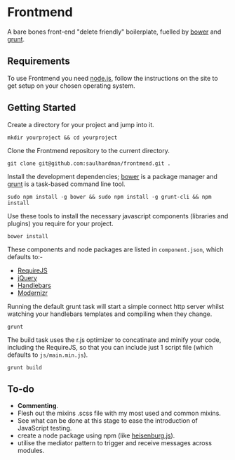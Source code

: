 # Frontmend

A bare bones front-end "delete friendly" boilerplate, fuelled by [bower](http://twitter.github.com/bower/) and [grunt](http://gruntjs.com/).

## Requirements

To use Frontmend you need [node.js](http://nodejs.org/), follow the instructions on the site to get setup on your chosen operating system.

## Getting Started

Create a directory for your project and jump into it.

`mkdir yourproject && cd yourproject`

Clone the Frontmend repository to the current directory.

`git clone git@github.com:saulhardman/frontmend.git .`

Install the development dependencies; [bower](http://twitter.github.com/bower/) is a package manager and [grunt](http://gruntjs.com/) is a task-based command line tool.

`sudo npm install -g bower && sudo npm install -g grunt-cli && npm install`

Use these tools to install the necessary javascript components (libraries and plugins) you require for your project.

`bower install`

These components and node packages are listed in `component.json`, which defaults to:-

- [RequireJS](http://requirejs.org/)
- [jQuery](http://jquery.com/)
- [Handlebars](http://handlebarsjs.com/)
- [Modernizr](http://modernizr.com/)

Running the default grunt task will start a simple connect http server whilst watching your handlebars templates and compiling when they change.

`grunt`

The build task uses the r.js optimizer to concatinate and minify your code, including the RequireJS, so that you can include just 1 script file (which defaults to `js/main.min.js`).

`grunt build`

## To-do

- **Commenting**.
- Flesh out the mixins .scss file with my most used and common mixins.
- See what can be done at this stage to ease the introduction of JavaScript testing.
- create a node package using npm (like [heisenburg.js](https://github.com/Heisenbergjs/heisenberg-npm)).
- utilise the mediator pattern to trigger and receive messages across modules.